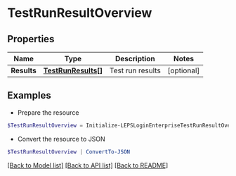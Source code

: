 # TestRunResultOverview
## Properties

Name | Type | Description | Notes
------------ | ------------- | ------------- | -------------
**Results** | [**TestRunResults[]**](TestRunResults.md) | Test run results | [optional] 

## Examples

- Prepare the resource
```powershell
$TestRunResultOverview = Initialize-LEPSLoginEnterpriseTestRunResultOverview  -Results null
```

- Convert the resource to JSON
```powershell
$TestRunResultOverview | ConvertTo-JSON
```

[[Back to Model list]](../README.md#documentation-for-models) [[Back to API list]](../README.md#documentation-for-api-endpoints) [[Back to README]](../README.md)

